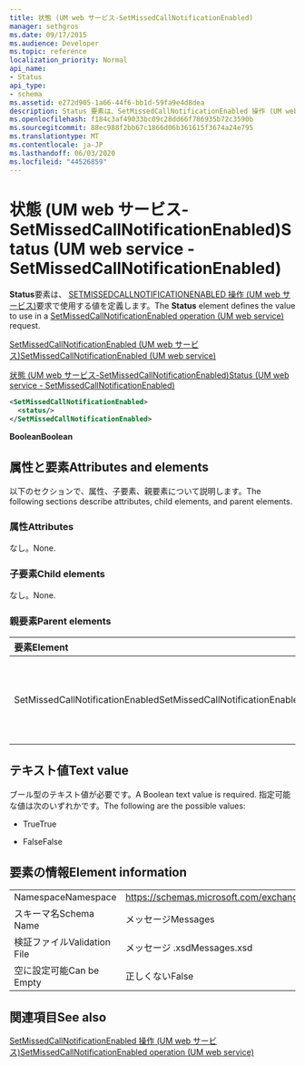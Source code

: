 ```yaml
---
title: 状態 (UM web サービス-SetMissedCallNotificationEnabled)
manager: sethgros
ms.date: 09/17/2015
ms.audience: Developer
ms.topic: reference
localization_priority: Normal
api_name:
- Status
api_type:
- schema
ms.assetid: e272d905-1a66-44f6-bb1d-59fa9e4d8dea
description: Status 要素は、SetMissedCallNotificationEnabled 操作 (UM web サービス) 要求で使用する値を定義します。
ms.openlocfilehash: f184c3af49033bc09c28dd66f786935b72c3590b
ms.sourcegitcommit: 88ec988f2bb67c1866d06b361615f3674a24e795
ms.translationtype: MT
ms.contentlocale: ja-JP
ms.lasthandoff: 06/03/2020
ms.locfileid: "44526859"
---
```

# <a name="status-um-web-service---setmissedcallnotificationenabled"></a><span data-ttu-id="16d90-103">状態 (UM web サービス-SetMissedCallNotificationEnabled)</span><span class="sxs-lookup"><span data-stu-id="16d90-103">Status (UM web service - SetMissedCallNotificationEnabled)</span></span>

<span data-ttu-id="16d90-104">**Status**要素は、 [SETMISSEDCALLNOTIFICATIONENABLED 操作 (UM web サービス)](setmissedcallnotificationenabled-operation-um-web-service.md)要求で使用する値を定義します。</span><span class="sxs-lookup"><span data-stu-id="16d90-104">The **Status** element defines the value to use in a [SetMissedCallNotificationEnabled operation (UM web service)](setmissedcallnotificationenabled-operation-um-web-service.md) request.</span></span> 
  
[<span data-ttu-id="16d90-105">SetMissedCallNotificationEnabled (UM web サービス)</span><span class="sxs-lookup"><span data-stu-id="16d90-105">SetMissedCallNotificationEnabled (UM web service)</span></span>](setmissedcallnotificationenabled-um-web-service.md)
  
[<span data-ttu-id="16d90-106">状態 (UM web サービス-SetMissedCallNotificationEnabled)</span><span class="sxs-lookup"><span data-stu-id="16d90-106">Status (UM web service - SetMissedCallNotificationEnabled)</span></span>](status-um-web-servicesetmissedcallnotificationenabled.md)
  
```xml
<SetMissedCallNotificationEnabled>
  <status/>
</SetMissedCallNotificationEnabled>
```

 <span data-ttu-id="16d90-107">**Boolean**</span><span class="sxs-lookup"><span data-stu-id="16d90-107">**Boolean**</span></span>
## <a name="attributes-and-elements"></a><span data-ttu-id="16d90-108">属性と要素</span><span class="sxs-lookup"><span data-stu-id="16d90-108">Attributes and elements</span></span>

<span data-ttu-id="16d90-109">以下のセクションで、属性、子要素、親要素について説明します。</span><span class="sxs-lookup"><span data-stu-id="16d90-109">The following sections describe attributes, child elements, and parent elements.</span></span>
  
### <a name="attributes"></a><span data-ttu-id="16d90-110">属性</span><span class="sxs-lookup"><span data-stu-id="16d90-110">Attributes</span></span>

<span data-ttu-id="16d90-111">なし。</span><span class="sxs-lookup"><span data-stu-id="16d90-111">None.</span></span>
  
### <a name="child-elements"></a><span data-ttu-id="16d90-112">子要素</span><span class="sxs-lookup"><span data-stu-id="16d90-112">Child elements</span></span>

<span data-ttu-id="16d90-113">なし。</span><span class="sxs-lookup"><span data-stu-id="16d90-113">None.</span></span>
  
### <a name="parent-elements"></a><span data-ttu-id="16d90-114">親要素</span><span class="sxs-lookup"><span data-stu-id="16d90-114">Parent elements</span></span>

|<span data-ttu-id="16d90-115">**要素**</span><span class="sxs-lookup"><span data-stu-id="16d90-115">**Element**</span></span>|<span data-ttu-id="16d90-116">**説明**</span><span class="sxs-lookup"><span data-stu-id="16d90-116">**Description**</span></span>|
|:-----|:-----|
|<span data-ttu-id="16d90-117">SetMissedCallNotificationEnabled</span><span class="sxs-lookup"><span data-stu-id="16d90-117">SetMissedCallNotificationEnabled</span></span>  <br/> |<span data-ttu-id="16d90-118">[SetMissedCallNotificationEnabled 操作 (UM web サービス)](setmissedcallnotificationenabled-operation-um-web-service.md)要求の要求を定義します。</span><span class="sxs-lookup"><span data-stu-id="16d90-118">Defines a request for a [SetMissedCallNotificationEnabled operation (UM web service)](setmissedcallnotificationenabled-operation-um-web-service.md) request.</span></span>  <br/> |
   
## <a name="text-value"></a><span data-ttu-id="16d90-119">テキスト値</span><span class="sxs-lookup"><span data-stu-id="16d90-119">Text value</span></span>

<span data-ttu-id="16d90-120">ブール型のテキスト値が必要です。</span><span class="sxs-lookup"><span data-stu-id="16d90-120">A Boolean text value is required.</span></span> <span data-ttu-id="16d90-121">指定可能な値は次のいずれかです。</span><span class="sxs-lookup"><span data-stu-id="16d90-121">The following are the possible values:</span></span>
  
- <span data-ttu-id="16d90-122">True</span><span class="sxs-lookup"><span data-stu-id="16d90-122">True</span></span>
    
- <span data-ttu-id="16d90-123">False</span><span class="sxs-lookup"><span data-stu-id="16d90-123">False</span></span>
    
## <a name="element-information"></a><span data-ttu-id="16d90-124">要素の情報</span><span class="sxs-lookup"><span data-stu-id="16d90-124">Element information</span></span>

|||
|:-----|:-----|
|<span data-ttu-id="16d90-125">Namespace</span><span class="sxs-lookup"><span data-stu-id="16d90-125">Namespace</span></span>  <br/> |https://schemas.microsoft.com/exchange/services/2006/messages  <br/> |
|<span data-ttu-id="16d90-126">スキーマ名</span><span class="sxs-lookup"><span data-stu-id="16d90-126">Schema Name</span></span>  <br/> |<span data-ttu-id="16d90-127">メッセージ</span><span class="sxs-lookup"><span data-stu-id="16d90-127">Messages</span></span>  <br/> |
|<span data-ttu-id="16d90-128">検証ファイル</span><span class="sxs-lookup"><span data-stu-id="16d90-128">Validation File</span></span>  <br/> |<span data-ttu-id="16d90-129">メッセージ .xsd</span><span class="sxs-lookup"><span data-stu-id="16d90-129">Messages.xsd</span></span>  <br/> |
|<span data-ttu-id="16d90-130">空に設定可能</span><span class="sxs-lookup"><span data-stu-id="16d90-130">Can be Empty</span></span>  <br/> |<span data-ttu-id="16d90-131">正しくない</span><span class="sxs-lookup"><span data-stu-id="16d90-131">False</span></span>  <br/> |
   
## <a name="see-also"></a><span data-ttu-id="16d90-132">関連項目</span><span class="sxs-lookup"><span data-stu-id="16d90-132">See also</span></span>



[<span data-ttu-id="16d90-133">SetMissedCallNotificationEnabled 操作 (UM web サービス)</span><span class="sxs-lookup"><span data-stu-id="16d90-133">SetMissedCallNotificationEnabled operation (UM web service)</span></span>](setmissedcallnotificationenabled-operation-um-web-service.md)

